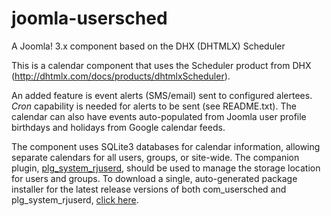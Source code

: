 joomla-usersched
================

A Joomla! 3.x component based on the DHX (DHTMLX) Scheduler

This is a calendar component that uses the Scheduler product from DHX (http://dhtmlx.com/docs/products/dhtmlxScheduler).

An added feature is event alerts (SMS/email) sent to configured alertees. _Cron_ capability is needed for alerts to be sent (see README.txt). The calendar can also have events auto-populated from Joomla user profile birthdays and holidays from Google calendar feeds.

The component uses SQLite3 databases for calendar information, allowing separate calendars for all users, groups, or site-wide. The companion plugin, [plg_system_rjuserd](http://github.com/ron4mac/joomla_plg_rjuserd), should be used to manage the storage location for users and groups. To download a single, auto-generated package installer for the latest release versions of both com_usersched and plg_system_rjuserd, [click here](http://rjcrans.net/git/com_usersched/packager2/).
